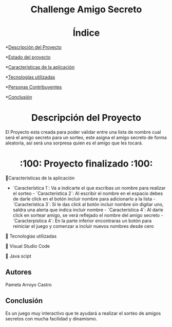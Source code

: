 <h1 align="center">Challenge Amigo Secreto</h1> 




<h1 align="center">Índice</h1>

*[Descripción del Proyecto](#descripción-del-proyecto)

*[Estado del proyecto](#Estado-del-proyecto)

*[Características de la aplicación](#Características-de-la-aplicación)

*[Tecnologías utilizadas](#tecnologías-utilizadas)

*[Personas Contribuyentes](#personas-contribuyentes)

*[Conclusión](#conclusión)

<h1 align="center">Descripción del Proyecto</h1>

El Proyecto esta creada para poder validar entre una lista de nombre cual será el amigo secreto para un sorteo, este asigna el amigo secreto de forma aleatoría, así será una sorpresa quien es el amigo que les tocará.

<h1 align="center">
:100: Proyecto finalizado :100:
</h1>

:hammer:Características de la aplicación

- ´Característica 1´: Va a indicarte el que escribas un nombre para realizar el sorteo - ´Característica 2´: Al escribir el nombre en el espacio debes de darle click en el botón incluir nombre para adicionarlo a la lista - ´Característica 3´: Si le das click al botón incluir nombre sin digitar uno, saldra una alerta que indica incluir nombre - ´Característica 4´: Al darle click en sortear amigo, se verá reflejado el nombre del amigo secreto - ´Caracterpistica 4´: En la parte inferior encontraras un botón para reiniciar el juego y comenzar a incluir nuevos nombres desde cero

:floppy_disk: Tecnologías utilizadas

:small_orange_diamond: Visual Studio Code

:small_orange_diamond: Java scipt


## Autores

Pamela Arroyo Castro

## Conclusión

Es un juego muy interactivo que te ayudará a realizar el sorteo de amigos secretos con mucha facilidad y dinamismo.
